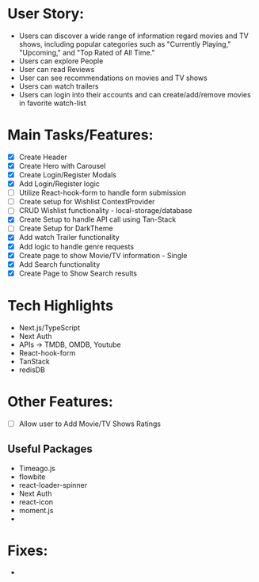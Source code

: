 # User Story:

- Users can discover a wide range of information regard movies and TV shows, including popular categories such as "Currently Playing," "Upcoming," and "Top Rated of All Time."
- Users can explore People
- User can read Reviews
- User can see recommendations on movies and TV shows
- Users can watch trailers
- Users can login into their accounts and can create/add/remove movies in favorite watch-list

# Main Tasks/Features:

- [x] Create Header
- [x] Create Hero with Carousel
- [x] Create Login/Register Modals
- [X] Add Login/Register logic
- [ ] Utilize React-hook-form to handle form submission
- [ ] Create setup for Wishlist ContextProvider
- [ ] CRUD Wishlist functionality - local-storage/database
- [x] Create Setup to handle API call using Tan-Stack
- [ ] Create Setup for DarkTheme
- [X] Add watch Trailer functionality
- [x] Add logic to handle genre requests
- [x] Create page to show Movie/TV information - Single
- [x] Add Search functionality
- [x] Create Page to Show Search results

# Tech Highlights

- Next.js/TypeScript
- Next Auth
- APIs &rarr; TMDB, OMDB, Youtube
- React-hook-form
- TanStack
- redisDB

# Other Features:

- [ ] Allow user to Add Movie/TV Shows Ratings

## Useful Packages

- Timeago.js
- flowbite
- react-loader-spinner
- Next Auth
- react-icon
- moment.js
- 

# Fixes:

-
